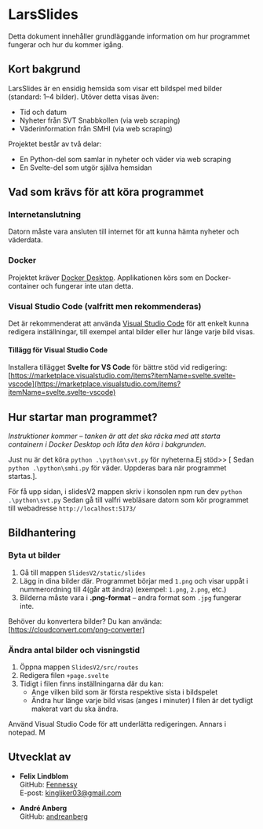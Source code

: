 # LarsSlides

Detta dokument innehåller grundläggande information om hur programmet fungerar och hur du kommer igång.

## Kort bakgrund

LarsSlides är en ensidig hemsida som visar ett bildspel med bilder (standard: 1–4 bilder). Utöver detta visas även:

- Tid och datum
- Nyheter från SVT Snabbkollen (via web scraping)
- Väderinformation från SMHI (via web scraping)

Projektet består av två delar:
- En Python-del som samlar in nyheter och väder via web scraping
- En Svelte-del som utgör själva hemsidan

## Vad som krävs för att köra programmet

### Internetanslutning

Datorn måste vara ansluten till internet för att kunna hämta nyheter och väderdata.

### Docker

Projektet kräver [Docker Desktop](https://www.docker.com/products/docker-desktop). Applikationen körs som en Docker-container och fungerar inte utan detta.

### Visual Studio Code (valfritt men rekommenderas)

Det är rekommenderat att använda [Visual Studio Code](https://code.visualstudio.com/download) för att enkelt kunna redigera inställningar, till exempel antal bilder eller hur länge varje bild visas.

#### Tillägg för Visual Studio Code

Installera tillägget **Svelte for VS Code** för bättre stöd vid redigering:  
[https://marketplace.visualstudio.com/items?itemName=svelte.svelte-vscode](https://marketplace.visualstudio.com/items?itemName=svelte.svelte-vscode)

## Hur startar man programmet?

*Instruktioner kommer – tanken är att det ska räcka med att starta containern i Docker Desktop och låta den köra i bakgrunden.*

Just nu är det köra `python .\python\svt.py` för nyheterna.Ej stöd>> [ Sedan `python .\python\smhi.py` för väder. Uppderas bara när programmet startas.].

För få upp sidan, i slidesV2 mappen skriv i konsolen npm run dev `python .\python\svt.py`
Sedan gå till valfri webläsare datorn som kör programmet till webadresse `http://localhost:5173/`


## Bildhantering

### Byta ut bilder

1. Gå till mappen `SlidesV2/static/slides`
2. Lägg in dina bilder där. Programmet börjar med `1.png` och visar uppåt i nummerordning till 4(går att ändra) (exempel: `1.png`, `2.png`, etc.)
3. Bilderna måste vara i **.png-format** – andra format som `.jpg` fungerar inte.

Behöver du konvertera bilder? Du kan använda:  
[https://cloudconvert.com/png-converter]

### Ändra antal bilder och visningstid

1. Öppna mappen `SlidesV2/src/routes`
2. Redigera filen `+page.svelte`
3. Tidigt i filen finns inställningarna där du kan:
   - Ange vilken bild som är första respektive sista i bildspelet
   - Ändra hur länge varje bild visas (anges i minuter)
I filen är det tydligt makerat vart du ska ändra. 

Använd Visual Studio Code för att underlätta redigeringen. Annars i notepad. M

## Utvecklat av

- **Felix Lindblom**  
  GitHub: [Fennessy](https://github.com/Fennessy)  
  E-post: kingliker03@gmail.com

- **André Anberg**  
  GitHub: [andreanberg](https://github.com/andreanberg)
